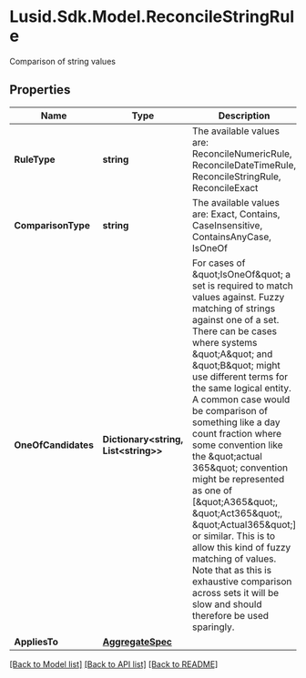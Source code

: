 # Lusid.Sdk.Model.ReconcileStringRule
Comparison of string values

## Properties

Name | Type | Description | Notes
------------ | ------------- | ------------- | -------------
**RuleType** | **string** | The available values are: ReconcileNumericRule, ReconcileDateTimeRule, ReconcileStringRule, ReconcileExact | 
**ComparisonType** | **string** | The available values are: Exact, Contains, CaseInsensitive, ContainsAnyCase, IsOneOf | 
**OneOfCandidates** | **Dictionary&lt;string, List&lt;string&gt;&gt;** | For cases of \&quot;IsOneOf\&quot; a set is required to match values against.  Fuzzy matching of strings against one of a set. There can be cases where systems \&quot;A\&quot; and \&quot;B\&quot; might use different terms for the same logical entity. A common case would be  comparison of something like a day count fraction where some convention like the \&quot;actual 365\&quot; convention might be represented as one of [\&quot;A365\&quot;, \&quot;Act365\&quot;, \&quot;Actual365\&quot;] or similar.  This is to allow this kind of fuzzy matching of values. Note that as this is exhaustive comparison across sets it will be slow and should therefore be used sparingly. | [optional] 
**AppliesTo** | [**AggregateSpec**](AggregateSpec.md) |  | 

[[Back to Model list]](../README.md#documentation-for-models) [[Back to API list]](../README.md#documentation-for-api-endpoints) [[Back to README]](../README.md)

